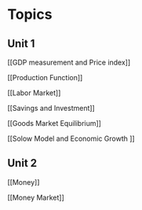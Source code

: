 # Topics

## Unit 1

[[GDP measurement and Price index]]

[[Production Function]]

[[Labor Market]]

[[Savings and Investment]]

[[Goods Market Equilibrium]]

[[Solow Model and Economic Growth ]]

## Unit 2

[[Money]]

[[Money Market]]